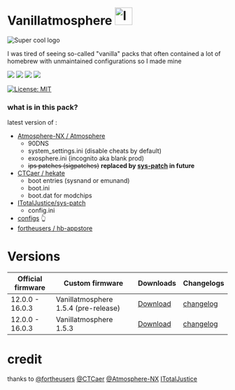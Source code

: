 # Vanillatmosphere <img src="https://raw.githubusercontent.com/pinokaille/Vanillatmosphere/main/assets/logo.png" width="40" height="40" alt="logo">

![Super cool logo](https://github.com/pinokaille/Vanillatmosphere/blob/main/assets/banner.png?raw=true)

I was tired of seeing so-called "vanilla" packs that often contained a lot of homebrew with unmaintained configurations so I made mine

![](https://img.shields.io/github/v/release/Atmosphere-NX/Atmosphere?color=pink&label=atmosphere&style=flat-square)
![](https://img.shields.io/github/v/release/CTCaer/Hekate?color=pink&label=hekate&style=flat-square)
![](https://img.shields.io/github/v/release/fortheusers/hb-appstore?color=pink&label=hb-appstore&style=flat-square)
![](https://img.shields.io/github/v/release/ITotalJustice/sys-patch?color=pink&label=sys-patch&style=flat-square)

[![License: MIT](https://img.shields.io/badge/License-MIT-yellow.svg)](https://opensource.org/licenses/MIT)

### what is in this pack?
latest version of :
- [Atmosphere-NX /
Atmosphere](https://github.com/Atmosphere-NX/Atmosphere)
  * 90DNS
  * system_settings.ini (disable cheats by default)
  * exosphere.ini (incognito aka blank prod)
  * ~~ips patches (sigpatches)~~ **replaced by [sys-patch](https://github.com/ITotalJustice/sys-patch) in future**
- [CTCaer /
hekate](https://github.com/CTCaer/hekate)
  * boot entries (sysnand or emunand)
  * boot.ini
  * boot.dat for modchips
- [ITotalJustice/sys-patch](https://github.com/ITotalJustice/sys-patch)
  * config.ini
- [configs](https://github.com/pinokaille/Vanillatmosphere/tree/main/configs) 👆
- [fortheusers /
hb-appstore ](https://github.com/fortheusers/hb-appstore)

Versions
=====
| Official firmware | Custom firmware | Downloads | Changelogs |
| ------------------|-----------------| ----------| ---------- |
| 12.0.0 - 16.0.3  | Vanillatmosphere 1.5.4 (pre-release) |[Download](https://github.com/pinokaille/Vanillatmosphere/releases/download/1.5.4-pre/Pre-Atmosphere.1.5.4.Hekate.6.0.4.zip)| [changelog](https://github.com/Atmosphere-NX/Atmosphere/releases/tag/1.5.4) |
| 12.0.0 - 16.0.3  | Vanillatmosphere 1.5.3 |[Download](https://github.com/pinokaille/Vanillatmosphere/releases/download/1.5.3/Atmosphere.1.5.3.Hekate.6.0.4.zip)| [changelog](https://github.com/Atmosphere-NX/Atmosphere/releases/tag/1.5.3) |

credit
=====
thanks to [@fortheusers](https://github.com/fortheusers) [@CTCaer](https://github.com/CTCaer) [@Atmosphere-NX](https://github.com/Atmosphere-NX) [ITotalJustice](https://github.com/ITotalJustice)

